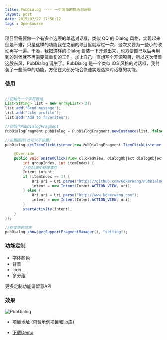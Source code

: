 ```yaml
---
title: PubDialog ---- 一个简单的提示对话框
layout: post
date: 2015/02/27 17:56:12
tags : OpenSource
---
```


项目里需要做一个有多个选项的单选对话框，类似 QQ 的 Dialog 风格，实现起来倒是不难，只是这样的功能我在之前的项目里就写过一次，这次又要为一些小的改动再写一遍。干脆，我把这样的 Dialog 封装一下开源出来，也方便自己以后再用到的时候就不再需要做重复的工作。加上自己一直想写个开源项目，所以这次借着这股东风，PubDialog 诞生了。PubDialog 是一个类似 IOS 风格的对话框，我封装了一些简单的功能，方便在大部分场合快速实现选择对话框的功能。

### 使用

```java

//初始化一个字符数组
List<String> list = new ArrayList<>(3);
list.add("Send message");
list.add("Like profile");
list.add("Add to favorites");

//初始化PubDialogFragment
PubDialogFragment pubDialog = PubDialogFragment.newInstance(list, false);

//设置回调(也可以不设置)
pubDialog.setItemClickListener(new PubDialogFragment.ItemClickListener() {

    @Override
    public void onItemClick(View clickedView, DialogObject dialogObject, 
    	int groupIndex, int itemIndex) {
    	//在回调中处理事件
        Intent intent;
        if (itemIndex == 1) {
            Uri uri = Uri.parse("https://github.com/KokerWang/PubDialog");
            intent = new Intent(Intent.ACTION_VIEW, uri);
        } else {
            Uri uri = Uri.parse("http://www.kokerwang.com");
            intent = new Intent(Intent.ACTION_VIEW, uri);
        }
        startActivity(intent);
    }
});

//在使用的地方
pubDialog.show(getSupportFragmentManager(), "setting");

```
### 功能定制

* 字体颜色
* 背景
* icon
* 多分组

更多定制功能请留意API

### 效果

![PubDialog](http://oneylt1vv.bkt.clouddn.com/pubdialog_show_demo.gif)

* [项目地址](https://github.com/BenjyAir/PubDialog) (包含示例项目和lib库)

* [下载Demo](https://github.com/BenjyAir/PubDialog/blob/master/apk/PubDialogExample-debug.apk?raw=true)
